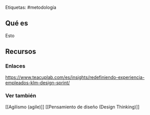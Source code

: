 Etiquetas: #metodología 

## Qué es
Esto

## Recursos
### Enlaces
https://www.teacuplab.com/es/insights/redefiniendo-experiencia-empleados-klm-design-sprint/

### Ver también
[[Agilismo (agile)]]
[[Pensamiento de diseño (Design Thinking)]]